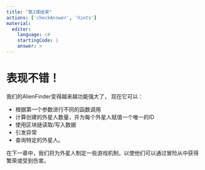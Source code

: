 ```yaml
---
title: "第2课结束"
actions: ['checkAnswer', 'hints']
material: 
  editor:
    language: c#
    startingCode: |
    answer: > 
---
```


# 表现不错！

我们的AlienFinder变得越来越功能强大了， 现在它可以：
- 根据第一个参数进行不同的函数调用
- 计算创建的外星人数量，并为每个外星人赋值一个唯一的ID
- 使用区块链读取/写入数据
- 引发异常
- 查询特定的外星人。
  
在下一章中，我们将为外星人制定一些游戏机制，以使他们可以通过冒险从中获得繁荣或受到伤害。
